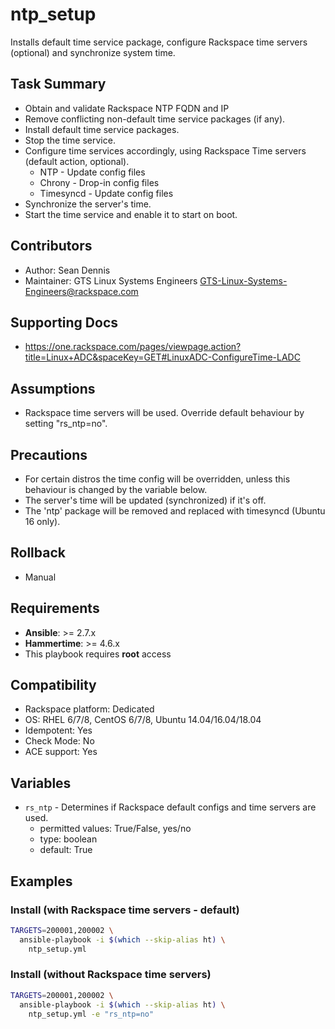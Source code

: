# ntp_setup

Installs default time service package, configure Rackspace time servers (optional) and synchronize system time.

## Task Summary
  - Obtain and validate Rackspace NTP FQDN and IP
  - Remove conflicting non-default time service packages (if any).
  - Install default time service packages.
  - Stop the time service.
  - Configure time services accordingly, using Rackspace Time servers (default action, optional).
    - NTP - Update config files
    - Chrony - Drop-in config files
    - Timesyncd - Update config files
  - Synchronize the server's time.
  - Start the time service and enable it to start on boot.

## Contributors
  - Author: Sean Dennis
  - Maintainer: GTS Linux Systems Engineers <GTS-Linux-Systems-Engineers@rackspace.com>

## Supporting Docs
  - https://one.rackspace.com/pages/viewpage.action?title=Linux+ADC&spaceKey=GET#LinuxADC-ConfigureTime-LADC

## Assumptions
  - Rackspace time servers will be used. Override default behaviour by setting "rs_ntp=no".

## Precautions
  - For certain distros the time config will be overridden, unless this behaviour is changed by the variable below.
  - The server's time will be updated (synchronized) if it's off.
  - The 'ntp' package will be removed and replaced with timesyncd (Ubuntu 16 only).

## Rollback
  - Manual

## Requirements
  - **Ansible**: >= 2.7.x
  - **Hammertime**: >= 4.6.x
  - This playbook requires **root** access

## Compatibility
  - Rackspace platform: Dedicated
  - OS: RHEL 6/7/8, CentOS 6/7/8, Ubuntu 14.04/16.04/18.04
  - Idempotent: Yes
  - Check Mode: No
  - ACE support: Yes

## Variables
  - `rs_ntp` - Determines if Rackspace default configs and time servers are used.
    - permitted values: True/False, yes/no
    - type: boolean
    - default: True

## Examples

### Install (with Rackspace time servers - default)

  ```bash
  TARGETS=200001,200002 \
    ansible-playbook -i $(which --skip-alias ht) \
      ntp_setup.yml
```

### Install (without Rackspace time servers)

  ```bash
  TARGETS=200001,200002 \
    ansible-playbook -i $(which --skip-alias ht) \
      ntp_setup.yml -e "rs_ntp=no"
```
